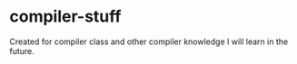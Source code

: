 # compiler-stuff
Created for compiler class and other compiler knowledge I will learn in the future.

